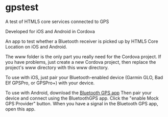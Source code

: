 # gpstest

A test of HTML5 core services connected to GPS 

Developed for iOS and Android in Cordova

An app to test whether a Bluetooth receiver is picked up by HTML5 Core Location on iOS and Android.

The www folder is the only part you really need for the Cordova project. If you have problems, just create a new Cordova project, then replace the project's www directory with this www directory.

To use with iOS, just pair your Bluetooth-enabled device (Garmin GLO, Bad Elf GPSPro, or GPSPro+) with your device.

To use with Android, download the [Bluetooth GPS app](https://play.google.com/store/apps/details?id=googoo.android.btgps&hl=en) 
Then pair your device and connect using the BluetoothGPS app. Click the "enable Mock GPS Provider" button. 
When you have a signal in the Bluetooth GPS app, open this app.
